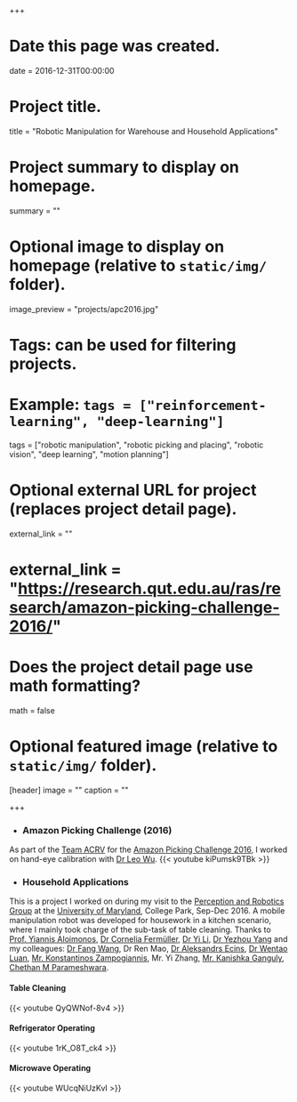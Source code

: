 +++
# Date this page was created.
date = 2016-12-31T00:00:00

# Project title.
title = "Robotic Manipulation for Warehouse and Household Applications"

# Project summary to display on homepage.
summary = ""

# Optional image to display on homepage (relative to `static/img/` folder).
image_preview = "projects/apc2016.jpg"

# Tags: can be used for filtering projects.
# Example: `tags = ["reinforcement-learning", "deep-learning"]`
tags = ["robotic manipulation", "robotic picking and placing", "robotic vision", "deep learning", "motion planning"]

# Optional external URL for project (replaces project detail page).
external_link = ""
# external_link = "https://research.qut.edu.au/ras/research/amazon-picking-challenge-2016/"

# Does the project detail page use math formatting?
math = false

# Optional featured image (relative to `static/img/` folder).
[header]
image = ""
caption = ""

+++

- ### **Amazon Picking Challenge (2016)**
As part of the [Team ACRV](https://research.qut.edu.au/ras/research/amazon-picking-challenge-2016/) for the [Amazon Picking Challenge 2016](http://pwurman.org/amazonpickingchallenge/results.shtml), I worked on hand-eye calibration with [Dr Leo Wu](https://sites.google.com/site/wuliaothu/home).
{{< youtube kiPumsk9TBk >}}

- ### **Household Applications**
This is a project I worked on during my visit to the [Perception and Robotics Group](http://prg.cs.umd.edu/) at the [University of Maryland](https://umd.edu/), College Park, Sep-Dec 2016. A mobile manipulation robot was developed for housework in a kitchen scenario, where I mainly took charge of the sub-task of table cleaning. Thanks to [Prof. Yiannis Aloimonos](http://legacydirs.umiacs.umd.edu/~yiannis/), [Dr Cornelia Fermüller](http://legacydirs.umiacs.umd.edu/~fer/), [Dr Yi Li](https://users.cecs.anu.edu.au/~yili/), [Dr Yezhou Yang](https://yezhouyang.engineering.asu.edu/) and my colleagues: [Dr Fang Wang](http://users.cecs.anu.edu.au/~fwang/), Dr Ren Mao, [Dr Aleksandrs Ecins](https://scholar.google.com/citations?user=eDDJ48UAAAAJ&hl=en), [Dr Wentao Luan](https://scholar.google.com/citations?user=PJQ8XgwAAAAJ&hl=en), [Mr. Konstantinos Zampogiannis](https://www.cs.umd.edu/~kzampog/), Mr. Yi Zhang, [Mr. Kanishka Ganguly](http://legacydirs.umiacs.umd.edu/~kganguly/), [Chethan M Parameshwara](https://analogicalnexus.github.io/).
#### **Table Cleaning**
{{< youtube QyQWNof-8v4 >}}
#### **Refrigerator Operating**
{{< youtube 1rK_O8T_ck4 >}}
#### **Microwave Operating**
{{< youtube WUcqNiUzKvI >}}
